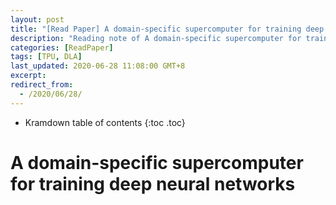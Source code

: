 ```yaml
---
layout: post
title: "[Read Paper] A domain-specific supercomputer for training deep neural networks"
description: "Reading note of A domain-specific supercomputer for training deep neural networks"
categories: [ReadPaper]
tags: [TPU, DLA]
last_updated: 2020-06-28 11:08:00 GMT+8
excerpt: 
redirect_from:
  - /2020/06/28/
---
```


* Kramdown table of contents
{:toc .toc}
# A domain-specific supercomputer for training deep neural networks